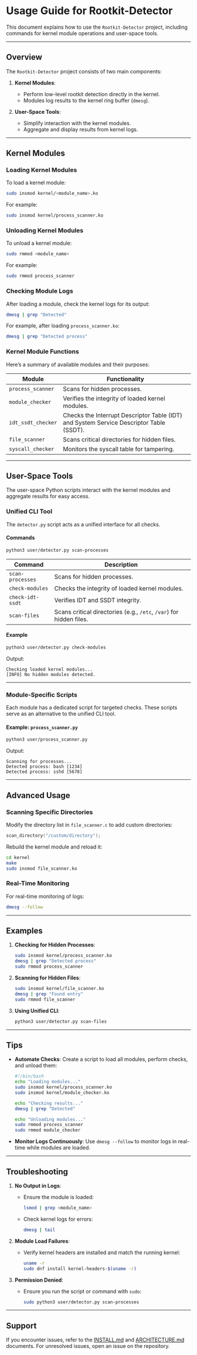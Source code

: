 # **Usage Guide for Rootkit-Detector**

This document explains how to use the `Rootkit-Detector` project, including commands for kernel module operations and user-space tools.

---

## **Overview**

The `Rootkit-Detector` project consists of two main components:

1. **Kernel Modules**:
   - Perform low-level rootkit detection directly in the kernel.
   - Modules log results to the kernel ring buffer (`dmesg`).

2. **User-Space Tools**:
   - Simplify interaction with the kernel modules.
   - Aggregate and display results from kernel logs.

---

## **Kernel Modules**

### **Loading Kernel Modules**
To load a kernel module:
```bash
sudo insmod kernel/<module_name>.ko
```

For example:
```bash
sudo insmod kernel/process_scanner.ko
```

### **Unloading Kernel Modules**
To unload a kernel module:
```bash
sudo rmmod <module_name>
```

For example:
```bash
sudo rmmod process_scanner
```

### **Checking Module Logs**
After loading a module, check the kernel logs for its output:
```bash
dmesg | grep "Detected"
```

For example, after loading `process_scanner.ko`:
```bash
dmesg | grep "Detected process"
```

### **Kernel Module Functions**
Here’s a summary of available modules and their purposes:

| **Module**          | **Functionality**                                                                 |
|----------------------|-----------------------------------------------------------------------------------|
| `process_scanner`    | Scans for hidden processes.                                                      |
| `module_checker`     | Verifies the integrity of loaded kernel modules.                                 |
| `idt_ssdt_checker`   | Checks the Interrupt Descriptor Table (IDT) and System Service Descriptor Table (SSDT). |
| `file_scanner`       | Scans critical directories for hidden files.                                     |
| `syscall_checker`    | Monitors the syscall table for tampering.                                        |

---

## **User-Space Tools**

The user-space Python scripts interact with the kernel modules and aggregate results for easy access.

### **Unified CLI Tool**
The `detector.py` script acts as a unified interface for all checks.

#### **Commands**
```bash
python3 user/detector.py scan-processes
```

| **Command**              | **Description**                                          |
|--------------------------|----------------------------------------------------------|
| `scan-processes`         | Scans for hidden processes.                              |
| `check-modules`          | Checks the integrity of loaded kernel modules.           |
| `check-idt-ssdt`         | Verifies IDT and SSDT integrity.                         |
| `scan-files`             | Scans critical directories (e.g., `/etc`, `/var`) for hidden files. |

#### **Example**
```bash
python3 user/detector.py check-modules
```
Output:
```
Checking loaded kernel modules...
[INFO] No hidden modules detected.
```

---

### **Module-Specific Scripts**
Each module has a dedicated script for targeted checks. These scripts serve as an alternative to the unified CLI tool.

#### **Example: `process_scanner.py`**
```bash
python3 user/process_scanner.py
```
Output:
```
Scanning for processes...
Detected process: bash [1234]
Detected process: sshd [5678]
```

---

## **Advanced Usage**

### **Scanning Specific Directories**
Modify the directory list in `file_scanner.c` to add custom directories:
```c
scan_directory("/custom/directory");
```
Rebuild the kernel module and reload it:
```bash
cd kernel
make
sudo insmod file_scanner.ko
```

### **Real-Time Monitoring**
For real-time monitoring of logs:
```bash
dmesg --follow
```

---

## **Examples**

1. **Checking for Hidden Processes**:
   ```bash
   sudo insmod kernel/process_scanner.ko
   dmesg | grep "Detected process"
   sudo rmmod process_scanner
   ```

2. **Scanning for Hidden Files**:
   ```bash
   sudo insmod kernel/file_scanner.ko
   dmesg | grep "Found entry"
   sudo rmmod file_scanner
   ```

3. **Using Unified CLI**:
   ```bash
   python3 user/detector.py scan-files
   ```

---

## **Tips**

- **Automate Checks**:
  Create a script to load all modules, perform checks, and unload them:
  ```bash
  #!/bin/bash
  echo "Loading modules..."
  sudo insmod kernel/process_scanner.ko
  sudo insmod kernel/module_checker.ko

  echo "Checking results..."
  dmesg | grep "Detected"

  echo "Unloading modules..."
  sudo rmmod process_scanner
  sudo rmmod module_checker
  ```

- **Monitor Logs Continuously**:
  Use `dmesg --follow` to monitor logs in real-time while modules are loaded.

---

## **Troubleshooting**

1. **No Output in Logs**:
   - Ensure the module is loaded:
     ```bash
     lsmod | grep <module_name>
     ```

   - Check kernel logs for errors:
     ```bash
     dmesg | tail
     ```

2. **Module Load Failures**:
   - Verify kernel headers are installed and match the running kernel:
     ```bash
     uname -r
     sudo dnf install kernel-headers-$(uname -r)
     ```

3. **Permission Denied**:
   - Ensure you run the script or command with `sudo`:
     ```bash
     sudo python3 user/detector.py scan-processes
     ```

---

## **Support**

If you encounter issues, refer to the [INSTALL.md](./INSTALL.md) and [ARCHITECTURE.md](./ARCHITECTURE.md) documents. For unresolved issues, open an issue on the repository.
